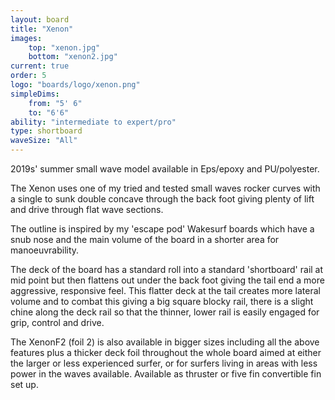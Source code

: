 ```yaml
---
layout: board
title: "Xenon"
images:
    top: "xenon.jpg"
    bottom: "xenon2.jpg"
current: true
order: 5
logo: "boards/logo/xenon.png"
simpleDims:
    from: "5' 6"
    to: "6'6"
ability: "intermediate to expert/pro"
type: shortboard
waveSize: "All"
---
```


2019s' summer small wave model available in Eps/epoxy and PU/polyester.

The Xenon uses one of my tried and tested small waves rocker curves with a single to sunk double concave through the back foot giving plenty of lift and drive through flat wave sections.

The outline is inspired by my 'escape pod' Wakesurf boards which have a snub nose and the main volume of the board in a shorter area for manoeuvrability.

The deck of the board has a standard roll into a standard 'shortboard' rail at mid point but then flattens out under the back foot giving the tail end a more aggressive, responsive feel.
This flatter deck at the tail creates more lateral volume and to combat this giving a big square blocky rail, there is a slight chine along the deck rail so that the thinner, lower rail is easily engaged for grip, control and drive.

The XenonF2 (foil 2) is also available in bigger sizes including all the above features plus a thicker deck foil throughout the whole board aimed at either the larger or less experienced surfer, or for surfers living in areas with less power in the waves available.
Available as thruster or five fin convertible fin set up.